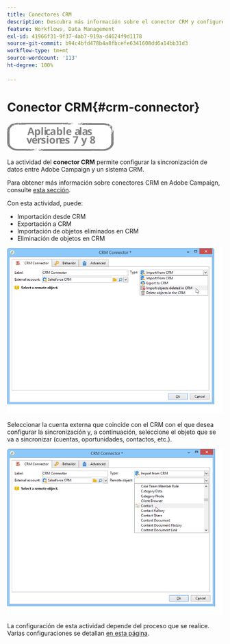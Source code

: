 ```yaml
---
title: Conectores CRM
description: Descubra más información sobre el conector CRM y configure la sincronización de datos
feature: Workflows, Data Management
exl-id: 41966f31-9f37-4ab7-919a-d4624f9d1178
source-git-commit: b94c4bfd478b4a8fbcefe6341608dd6a14bb31d3
workflow-type: tm+mt
source-wordcount: '113'
ht-degree: 100%

---
```


# Conector CRM{#crm-connector}

![](../../assets/common.svg)

La actividad del **conector CRM** permite configurar la sincronización de datos entre Adobe Campaign y un sistema CRM.

Para obtener más información sobre conectores CRM en Adobe Campaign, consulte [esta sección](../../platform/using/crm-connectors.md).

Con esta actividad, puede:

* Importación desde CRM
* Exportación a CRM
* Importación de objetos eliminados en CRM
* Eliminación de objetos en CRM

![](assets/crm_task_select_op.png)

Seleccionar la cuenta externa que coincide con el CRM con el que desea configurar la sincronización y, a continuación, seleccione el objeto que se va a sincronizar (cuentas, oportunidades, contactos, etc.).

![](assets/crm_task_select_obj.png)

La configuración de esta actividad depende del proceso que se realice. Varias configuraciones se detallan [en esta página](../../platform/using/crm-data-sync.md).
